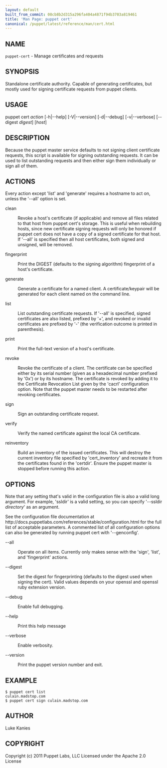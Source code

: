 ```yaml
---
layout: default
built_from_commit: 08cb8b2d315a296fa404a4871f94b3703a819461
title: 'Man Page: puppet cert'
canonical: /puppet/latest/reference/man/cert.html
---
```


<div class='mp'>
<h2 id="NAME">NAME</h2>
<p class="man-name">
  <code>puppet-cert</code> - <span class="man-whatis">Manage certificates and requests</span>
</p>

<h2 id="SYNOPSIS">SYNOPSIS</h2>

<p>Standalone certificate authority. Capable of generating certificates,
but mostly used for signing certificate requests from puppet clients.</p>

<h2 id="USAGE">USAGE</h2>

<p>puppet cert <var>action</var> [-h|--help] [-V|--version] [-d|--debug] [-v|--verbose]
  [--digest <var>digest</var>] [<var>host</var>]</p>

<h2 id="DESCRIPTION">DESCRIPTION</h2>

<p>Because the puppet master service defaults to not signing client
certificate requests, this script is available for signing outstanding
requests. It can be used to list outstanding requests and then either
sign them individually or sign all of them.</p>

<h2 id="ACTIONS">ACTIONS</h2>

<p>Every action except 'list' and 'generate' requires a hostname to act on,
unless the '--all' option is set.</p>

<dl>
<dt class="flush">clean</dt><dd><p>Revoke a host's certificate (if applicable) and remove all files
related to that host from puppet cert's storage. This is useful when
rebuilding hosts, since new certificate signing requests will only be
honored if puppet cert does not have a copy of a signed certificate
for that host. If '--all' is specified then all host certificates,
both signed and unsigned, will be removed.</p></dd>
<dt>fingerprint</dt><dd><p>Print the DIGEST (defaults to the signing algorithm) fingerprint of a
host's certificate.</p></dd>
<dt>generate</dt><dd><p>Generate a certificate for a named client. A certificate/keypair will
be generated for each client named on the command line.</p></dd>
<dt class="flush">list</dt><dd><p>List outstanding certificate requests. If '--all' is specified, signed
certificates are also listed, prefixed by '+', and revoked or invalid
certificates are prefixed by '-' (the verification outcome is printed
in parenthesis).</p></dd>
<dt class="flush">print</dt><dd><p>Print the full-text version of a host's certificate.</p></dd>
<dt class="flush">revoke</dt><dd><p>Revoke the certificate of a client. The certificate can be specified either
by its serial number (given as a hexadecimal number prefixed by '0x') or by its
hostname. The certificate is revoked by adding it to the Certificate Revocation
List given by the 'cacrl' configuration option. Note that the puppet master
needs to be restarted after revoking certificates.</p></dd>
<dt class="flush">sign</dt><dd><p>Sign an outstanding certificate request.</p></dd>
<dt class="flush">verify</dt><dd><p>Verify the named certificate against the local CA certificate.</p></dd>
<dt>reinventory</dt><dd><p>Build an inventory of the issued certificates. This will destroy the current
inventory file specified by 'cert_inventory' and recreate it from the
certificates found in the 'certdir'. Ensure the puppet master is stopped
before running this action.</p></dd>
</dl>


<h2 id="OPTIONS">OPTIONS</h2>

<p>Note that any setting that's valid in the configuration
file is also a valid long argument. For example, 'ssldir' is a valid
setting, so you can specify '--ssldir <var>directory</var>' as an
argument.</p>

<p>See the configuration file documentation at
http://docs.puppetlabs.com/references/stable/configuration.html for the
full list of acceptable parameters. A commented list of all
configuration options can also be generated by running puppet cert with
'--genconfig'.</p>

<dl>
<dt class="flush">--all</dt><dd><p>Operate on all items. Currently only makes sense with the 'sign',
'list', and 'fingerprint' actions.</p></dd>
<dt>--digest</dt><dd><p>Set the digest for fingerprinting (defaults to the digest used when
signing the cert). Valid values depends on your openssl and openssl ruby
extension version.</p></dd>
<dt class="flush">--debug</dt><dd><p>Enable full debugging.</p></dd>
<dt class="flush">--help</dt><dd><p>Print this help message</p></dd>
<dt>--verbose</dt><dd><p>Enable verbosity.</p></dd>
<dt>--version</dt><dd><p>Print the puppet version number and exit.</p></dd>
</dl>


<h2 id="EXAMPLE">EXAMPLE</h2>

<pre><code>$ puppet cert list
culain.madstop.com
$ puppet cert sign culain.madstop.com
</code></pre>

<h2 id="AUTHOR">AUTHOR</h2>

<p>Luke Kanies</p>

<h2 id="COPYRIGHT">COPYRIGHT</h2>

<p>Copyright (c) 2011 Puppet Labs, LLC Licensed under the Apache 2.0 License</p>

</div>
